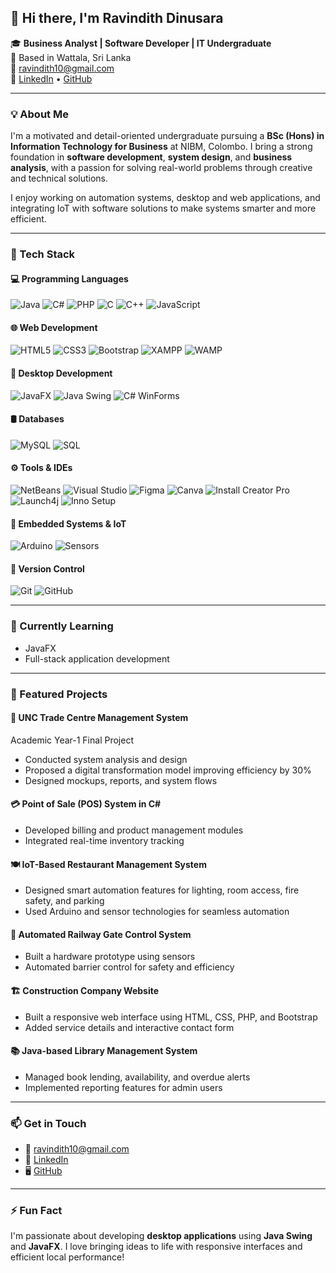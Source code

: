 ## 👋 Hi there, I'm Ravindith Dinusara

🎓 **Business Analyst | Software Developer | IT Undergraduate**  
📍 Based in Wattala, Sri Lanka  
📧 [ravindith10@gmail.com](mailto:ravindith10@gmail.com)  
🔗 [LinkedIn](https://www.linkedin.com/in/ravindithwijesundara) • [GitHub](https://github.com/RavindithDinusara)

---

### 💡 About Me

I'm a motivated and detail-oriented undergraduate pursuing a **BSc (Hons) in Information Technology for Business** at NIBM, Colombo. I bring a strong foundation in **software development**, **system design**, and **business analysis**, with a passion for solving real-world problems through creative and technical solutions.

I enjoy working on automation systems, desktop and web applications, and integrating IoT with software solutions to make systems smarter and more efficient.

---

### 🔧 Tech Stack

#### 💻 Programming Languages  
![Java](https://img.shields.io/badge/Java-%23ED8B00.svg?style=flat&logo=java&logoColor=white)
![C#](https://img.shields.io/badge/C%23-%23239120.svg?style=flat&logo=c-sharp&logoColor=white)
![PHP](https://img.shields.io/badge/PHP-%23777BB4.svg?style=flat&logo=php&logoColor=white)
![C](https://img.shields.io/badge/C-%2300599C.svg?style=flat&logo=c&logoColor=white)
![C++](https://img.shields.io/badge/C++-%2300599C.svg?style=flat&logo=c%2B%2B&logoColor=white)
![JavaScript](https://img.shields.io/badge/JavaScript-%23F7DF1E.svg?style=flat&logo=javascript&logoColor=black)

#### 🌐 Web Development  
![HTML5](https://img.shields.io/badge/HTML5-%23E34F26.svg?style=flat&logo=html5&logoColor=white)
![CSS3](https://img.shields.io/badge/CSS3-%231572B6.svg?style=flat&logo=css3&logoColor=white)
![Bootstrap](https://img.shields.io/badge/Bootstrap-%23563D7C.svg?style=flat&logo=bootstrap&logoColor=white)
![XAMPP](https://img.shields.io/badge/XAMPP-FB7A24?style=flat&logo=xampp&logoColor=white)
![WAMP](https://img.shields.io/badge/WAMPServer-2C5E86?style=flat)

#### 📱 Desktop Development  
![JavaFX](https://img.shields.io/badge/JavaFX-007396?style=flat&logo=java&logoColor=white)
![Java Swing](https://img.shields.io/badge/Java%20Swing-ED8B00?style=flat&logo=java&logoColor=white)
![C# WinForms](https://img.shields.io/badge/C%23%20WinForms-239120?style=flat&logo=windows&logoColor=white)

#### 🛢️ Databases  
![MySQL](https://img.shields.io/badge/MySQL-%2300f.svg?style=flat&logo=mysql&logoColor=white)
![SQL](https://img.shields.io/badge/SQL-%2307405e.svg?style=flat&logo=sqlite&logoColor=white)

#### ⚙️ Tools & IDEs  
![NetBeans](https://img.shields.io/badge/NetBeans-1B6AC6?style=flat&logo=apache-netbeans-ide&logoColor=white)
![Visual Studio](https://img.shields.io/badge/Visual%20Studio-5C2D91.svg?style=flat&logo=visual-studio&logoColor=white)
![Figma](https://img.shields.io/badge/Figma-%23F24E1E.svg?style=flat&logo=figma&logoColor=white)
![Canva](https://img.shields.io/badge/Canva-%2300C4CC.svg?style=flat&logo=canva&logoColor=white)
![Install Creator Pro](https://img.shields.io/badge/Install%20Creator%20Pro-555555?style=flat)
![Launch4j](https://img.shields.io/badge/Launch4j-007ACC?style=flat)
![Inno Setup](https://img.shields.io/badge/Inno%20Setup-007ACC?style=flat)

#### 🔌 Embedded Systems & IoT  
![Arduino](https://img.shields.io/badge/Arduino-%2300979D.svg?style=flat&logo=arduino&logoColor=white)
![Sensors](https://img.shields.io/badge/Sensor%20Integration-555555?style=flat)

#### 🔁 Version Control  
![Git](https://img.shields.io/badge/Git-%23F05033.svg?style=flat&logo=git&logoColor=white)
![GitHub](https://img.shields.io/badge/GitHub-%23121011.svg?style=flat&logo=github&logoColor=white)

---

### 🧠 Currently Learning

- JavaFX  
- Full-stack application development  

---

### 📌 Featured Projects

#### 🏢 UNC Trade Centre Management System  
Academic Year-1 Final Project  
- Conducted system analysis and design  
- Proposed a digital transformation model improving efficiency by 30%  
- Designed mockups, reports, and system flows

#### 💳 Point of Sale (POS) System in C#  
- Developed billing and product management modules  
- Integrated real-time inventory tracking

#### 🍽️ IoT-Based Restaurant Management System  
- Designed smart automation features for lighting, room access, fire safety, and parking  
- Used Arduino and sensor technologies for seamless automation

#### 🚦 Automated Railway Gate Control System  
- Built a hardware prototype using sensors  
- Automated barrier control for safety and efficiency

#### 🏗️ Construction Company Website  
- Built a responsive web interface using HTML, CSS, PHP, and Bootstrap  
- Added service details and interactive contact form

#### 📚 Java-based Library Management System  
- Managed book lending, availability, and overdue alerts  
- Implemented reporting features for admin users

---

### 📫 Get in Touch

- 📧 [ravindith10@gmail.com](mailto:ravindith10@gmail.com)  
- 💼 [LinkedIn](https://www.linkedin.com/in/ravindithwijesundara)  
- 🖥️ [GitHub](https://github.com/RavindithDinusara)

---

### ⚡ Fun Fact

I'm passionate about developing **desktop applications** using **Java Swing** and **JavaFX**. I love bringing ideas to life with responsive interfaces and efficient local performance!

